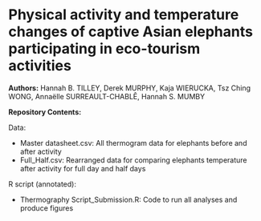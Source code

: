 # Physical activity and temperature changes of captive Asian elephants participating in eco-tourism activities   
**Authors:** Hannah B. TILLEY, Derek MURPHY, Kaja WIERUCKA, Tsz Ching WONG, Annaëlle SURREAULT-CHABLÊ, Hannah S. MUMBY

**Repository Contents:**

Data:
- Master datasheet.csv: All thermogram data for elephants before and after activity 
- Full_Half.csv: Rearranged data for comparing elephants temperature after activity for full day and half days

R script (annotated): 
- Thermography Script_Submission.R: Code to run all analyses and produce figures
